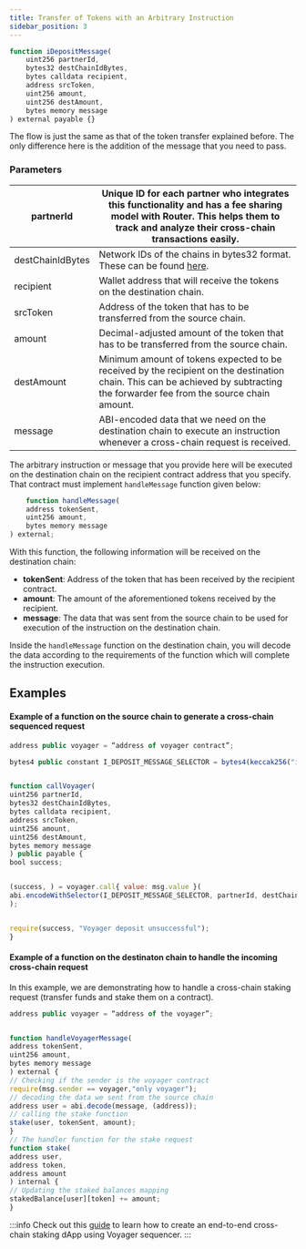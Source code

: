 ```yaml
---
title: Transfer of Tokens with an Arbitrary Instruction
sidebar_position: 3
---
```


```javascript
function iDepositMessage(
    uint256 partnerId,
    bytes32 destChainIdBytes,
    bytes calldata recipient,
    address srcToken,
    uint256 amount,
    uint256 destAmount,
    bytes memory message
) external payable {}
```


The flow is just the same as that of the token transfer explained before. The only difference here is the addition of the message that you need to pass.

### Parameters

| partnerId  | Unique ID for each partner who integrates this functionality and has a fee sharing model with Router. This helps them to track and analyze their cross-chain transactions easily.           |
| --------------- | -------------------------------------------------------------------------------------- |
| destChainIdBytes        | Network IDs of the chains in bytes32 format. These can be found [here](https://github.com/router-protocol/router-chain-docs/blob/main/docs/develop/voyager/tools/configurations/chain-id-identifiers.md).                       |
| recipient     | Wallet address that will receive the tokens on the destination chain. |
| srcToken | Address of the token that has to be transferred from the source chain.                                                                   |
| amount | Decimal-adjusted amount of the token that has to be transferred from the source chain.                                                                   |
| destAmount | Minimum amount of tokens expected to be received by the recipient on the destination chain. This can be achieved by subtracting the forwarder fee from the source chain amount.     |
| message | ABI-encoded data that we need on the destination chain to execute an instruction whenever a cross-chain request is received.   |


The arbitrary instruction or message that you provide here will be executed on the destination chain on the recipient contract address that you specify. That contract must implement `handleMessage` function given below:

```javascript
    function handleMessage(
    address tokenSent,
    uint256 amount,
    bytes memory message
) external;
```

With this function, the following information will be received on the destination chain:

- **tokenSent**: Address of the token that has been received by the recipient contract.
- **amount**: The amount of the aforementioned tokens received by the recipient.
- **message**: The data that was sent from the source chain to be used for execution of the instruction on the destination chain.

Inside the `handleMessage` function on the destination chain, you will decode the data according to the requirements of the function which will complete the instruction execution.


## Examples

#### Example of a function on the source chain to generate a cross-chain sequenced request
```javascript
address public voyager = “address of voyager contract”;

bytes4 public constant I_DEPOSIT_MESSAGE_SELECTOR = bytes4(keccak256("iDepositMessage(uint256,bytes32,bytes,address,uint256,uint256,bytes)"));


function callVoyager(
uint256 partnerId,
bytes32 destChainIdBytes,
bytes calldata recipient,
address srcToken,
uint256 amount,
uint256 destAmount,
bytes memory message
) public payable {
bool success;


(success, ) = voyager.call{ value: msg.value }(
abi.encodeWithSelector(I_DEPOSIT_MESSAGE_SELECTOR, partnerId, destChainIdBytes,recipient, srcToken, amount, destAmount, message)
);


require(success, "Voyager deposit unsuccessful");
}
```

#### Example of a function on the destinaton chain to handle the incoming cross-chain request

In this example, we are demonstrating how to handle a cross-chain staking request (transfer funds and stake them on a contract).

```javascript
address public voyager = “address of the voyager”;


function handleVoyagerMessage(
address tokenSent,
uint256 amount,
bytes memory message
) external {
// Checking if the sender is the voyager contract
require(msg.sender == voyager,"only voyager");
// decoding the data we sent from the source chain
address user = abi.decode(message, (address));
// calling the stake function
stake(user, tokenSent, amount);
}
// The handler function for the stake request
function stake(
address user,
address token,
address amount
) internal {
// Updating the staked balances mapping
stakedBalance[user][token] += amount;
}

```

:::info
Check out this [guide](../guides/crosschain-staking) to learn how to create an end-to-end cross-chain staking dApp using Voyager sequencer.
:::